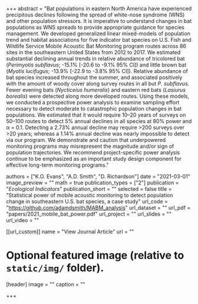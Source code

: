 +++
abstract = "Bat populations in eastern North America have experienced precipitous declines following the spread of white-nose syndrome (WNS) and other population stressors. It is imperative to understand changes in bat populations as WNS spreads to provide appropriate guidance for species management. We developed generalized linear mixed-models of population trend and habitat associations for five indicator bat species on U.S. Fish and Wildlife Service Mobile Acoustic Bat Monitoring program routes across 86 sites in the southeastern United States from 2012 to 2017. We estimated substantial declining annual trends in relative abundance of tricolored bat (*Perimyotis subflavus*; -15.1% [-20.6 to -9.1% 95% CI]) and little brown bat (*Myotis lucifugus*; -13.9% [-22.9 to -3.8% 95% CI]). Relative abundance of bat species increased throughout the summer, and associated positively with the amount of woody cover along survey routes in all but *P*. *subflavus*. Fewer evening bats (*Nycticeius humeralis*) and eastern red bats (*Lasiurus borealis*) were detected along more developed routes. Using these models, we conducted a prospective power analysis to examine sampling effort necessary to detect moderate to catastrophic population changes in bat populations. We estimated that it would require 10–20 years of surveys on 50–100 routes to detect 5% annual declines in all species at 80% power and α = 0.1. Detecting a 2.73% annual decline may require >200 surveys over >20 years; whereas a 1.14% annual decline was nearly impossible to detect via our program. We demonstrate and caution that underpowered monitoring programs may misrepresent the magnitude and/or sign of population trajectories. We recommend project-specific power analysis continue to be emphasized as an important study design component for effective long-term monitoring programs."

authors = ["K.O. Evans", "A.D. Smith", "D. Richardson"]
date = "2021-03-01"
image_preview = ""
math = true
publication_types = ["2"]
publication = "*Ecological Indicators*"
publication_short = ""
selected = false
title = "Statistical power of mobile acoustic monitoring to detect population change in southeastern U.S. bat species, a case study"
url_code = "https://github.com/adamdsmith/MABM_analysis"
url_dataset = ""
url_pdf = "papers/2021_mobile_bat_power.pdf"
url_project = ""
url_slides = ""
url_video = ""

[[url_custom]]
name = "View Journal Article"
url = ""

# Optional featured image (relative to `static/img/` folder).
[header]
image = ""
caption = ""

+++